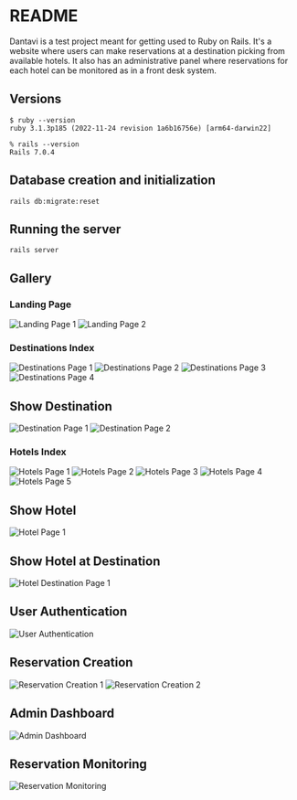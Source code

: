 # README

Dantavi is a test project meant for getting used to Ruby on Rails. It's a website where users can make reservations at a destination picking from available hotels. It also has an administrative panel where reservations for each hotel can be monitored as in a front desk system.

## Versions

```
$ ruby --version
ruby 3.1.3p185 (2022-11-24 revision 1a6b16756e) [arm64-darwin22]
```

```
% rails --version
Rails 7.0.4
```

## Database creation and initialization

```
rails db:migrate:reset
```

## Running the server

```
rails server
```

## Gallery

### Landing Page

![Landing Page 1](https://github.com/santiagodg/dantavi/blob/main/docs/imgs/landing-1.png?raw=true)
![Landing Page 2](https://github.com/santiagodg/dantavi/blob/main/docs/imgs/landing-2.png?raw=true)

### Destinations Index

![Destinations Page 1](https://github.com/santiagodg/dantavi/blob/main/docs/imgs/destinos-1.png?raw=true)
![Destinations Page 2](https://github.com/santiagodg/dantavi/blob/main/docs/imgs/destinos-2.png?raw=true)
![Destinations Page 3](https://github.com/santiagodg/dantavi/blob/main/docs/imgs/destinos-3.png?raw=true)
![Destinations Page 4](https://github.com/santiagodg/dantavi/blob/main/docs/imgs/destinos-4.png?raw=true)

## Show Destination

![Destination Page 1](https://github.com/santiagodg/dantavi/blob/main/docs/imgs/destino-1.png?raw=true)
![Destination Page 2](https://github.com/santiagodg/dantavi/blob/main/docs/imgs/destino-2.png?raw=true)

### Hotels Index

![Hotels Page 1](https://github.com/santiagodg/dantavi/blob/main/docs/imgs/hotels-1.png?raw=true)
![Hotels Page 2](https://github.com/santiagodg/dantavi/blob/main/docs/imgs/hotels-2.png?raw=true)
![Hotels Page 3](https://github.com/santiagodg/dantavi/blob/main/docs/imgs/hotels-3.png?raw=true)
![Hotels Page 4](https://github.com/santiagodg/dantavi/blob/main/docs/imgs/hotels-4.png?raw=true)
![Hotels Page 5](https://github.com/santiagodg/dantavi/blob/main/docs/imgs/hotels-5.png?raw=true)

## Show Hotel

![Hotel Page 1](https://github.com/santiagodg/dantavi/blob/main/docs/imgs/hotel-1.png?raw=true)

## Show Hotel at Destination

![Hotel Destination Page 1](https://github.com/santiagodg/dantavi/blob/main/docs/imgs/destino-hotel-1.png?raw=true)

## User Authentication

![User Authentication](https://github.com/santiagodg/dantavi/blob/main/docs/imgs/autenticacion-de-usuarios.png?raw=true)

## Reservation Creation

![Reservation Creation 1](https://github.com/santiagodg/dantavi/blob/main/docs/imgs/creacion-de-reservaciones-1.png?raw=true)
![Reservation Creation 2](https://github.com/santiagodg/dantavi/blob/main/docs/imgs/creacion-de-reservaciones-2.png?raw=true)

## Admin Dashboard

![Admin Dashboard](https://github.com/santiagodg/dantavi/blob/main/docs/imgs/portal-administrativo.png?raw=true)

## Reservation Monitoring

![Reservation Monitoring](https://github.com/santiagodg/dantavi/blob/main/docs/imgs/monitoreo-de-reservaciones.png?raw=true)
